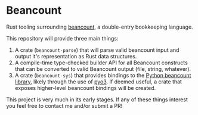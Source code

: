 # Beancount

Rust tooling surrounding [beancount](https://github.com/beancount/beancount), a double-entry bookkeeping language.

This repository will provide three main things:

1. A crate (`beancount-parse`) that will parse valid beancount input and output it's representation as Rust data structures.
2. A compile-time type-checked builder API for all Beancount constructs that can be converted to valid Beancount output (file, string, whatever).
3. A crate (`beancount-sys`) that provides bindings to the [Python beancount library](https://github.com/beancount/beancount), likely through the use of [pyo3](https://github.com/PyO3/pyo3).  If deemed useful, a crate that exposes higher-level beancount bindings will be created.

This project is very much in its early stages.  If any of these things interest you feel free to contact me and/or submit a PR!